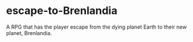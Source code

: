 # escape-to-Brenlandia
A RPG that has the player escape from the dying planet Earth to their new planet, Brenlandia.
